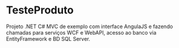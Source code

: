 # TesteProduto

Projeto .NET C# MVC de exemplo com interface AngulaJS e fazendo chamadas para serviços WCF e WebAPI, 
acesso ao banco via EntityFramework e BD SQL Server.
